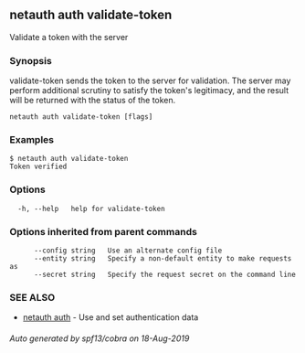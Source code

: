 ## netauth auth validate-token

Validate a token with the server

### Synopsis



validate-token sends the token to the server for validation.  The
server may perform additional scrutiny to satisfy the token's
legitimacy, and the result will be returned with the status of the
token.

```
netauth auth validate-token [flags]
```

### Examples

```
$ netauth auth validate-token
Token verified
```

### Options

```
  -h, --help   help for validate-token
```

### Options inherited from parent commands

```
      --config string   Use an alternate config file
      --entity string   Specify a non-default entity to make requests as
      --secret string   Specify the request secret on the command line
```

### SEE ALSO

* [netauth auth](netauth_auth.md)	 - Use and set authentication data

###### Auto generated by spf13/cobra on 18-Aug-2019
